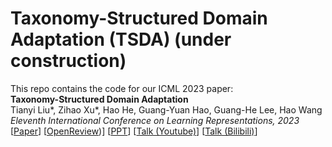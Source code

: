 # Taxonomy-Structured Domain Adaptation (TSDA) (under construction)
This repo contains the code for our ICML 2023 paper:<br>
**Taxonomy-Structured Domain Adaptation**<br>
Tianyi Liu*, Zihao Xu*, Hao He, Guang-Yuan Hao, Guang-He Lee, Hao Wang<br>
*Eleventh International Conference on Learning Representations, 2023*<br>
[[Paper](https://arxiv.org/abs/2306.07874)] [[OpenReview](https://openreview.net/forum?id=ybl9lzdZw7))] [[PPT](https://shsjxzh.github.io/files/TSDA_5_minutes.pdf)] [[Talk (Youtube)](https://www.youtube.com/watch?app=desktop&v=hRWfAsi0Uks)] [[Talk (Bilibili)](https://www.bilibili.com/video/BV13g4y1A7Uq/?spm_id_from=333.999.list.card_archive.click&vd_source=38c48d8008e903abbc6aa45a5cc63d8f)]
